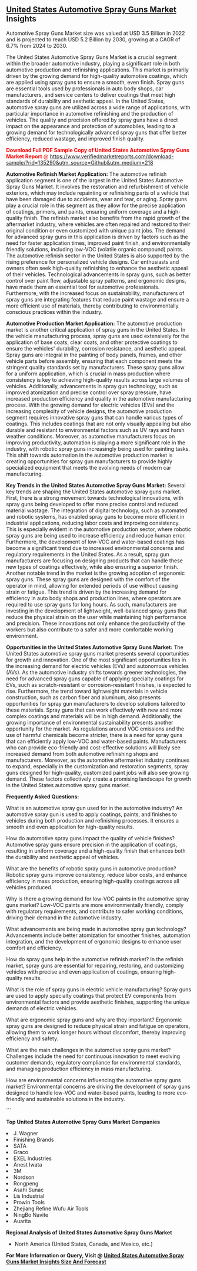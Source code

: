 <h2><a href="https://www.verifiedmarketreports.com/download-sample/?rid=135290&amp;utm_source=Github&amp;utm_medium=218" target="_blank">United States Automotive Spray Guns Market</a> Insights</h2><p>Automotive Spray Guns Market size was valued at USD 3.5 Billion in 2022 and is projected to reach USD 5.2 Billion by 2030, growing at a CAGR of 6.7% from 2024 to 2030.</p><p> <p>The United States Automotive Spray Guns Market is a crucial segment within the broader automotive industry, playing a significant role in both automotive production and refinishing applications. This market is primarily driven by the growing demand for high-quality automotive coatings, which are applied using spray guns to ensure a smooth, even finish. Spray guns are essential tools used by professionals in auto body shops, car manufacturers, and service centers to deliver coatings that meet high standards of durability and aesthetic appeal. In the United States, automotive spray guns are utilized across a wide range of applications, with particular importance in automotive refinishing and the production of vehicles. The quality and precision offered by spray guns have a direct impact on the appearance and protection of automobiles, leading to a growing demand for technologically advanced spray guns that offer better efficiency, reduced wastage, and improved finish quality. <p><span class=""><span style="color: #ff0000;"><strong>Download Full PDF Sample Copy of United States Automotive Spray Guns Market Report</strong> @ </span><a href="https://www.verifiedmarketreports.com/download-sample/?rid=135290&amp;utm_source=Github&amp;utm_medium=218" target="_blank">https://www.verifiedmarketreports.com/download-sample/?rid=135290&amp;utm_source=Github&amp;utm_medium=218</a></span></p></p> <p><strong>Automotive Refinish Market Application:</strong> The automotive refinish application segment is one of the largest in the United States Automotive Spray Guns Market. It involves the restoration and refurbishment of vehicle exteriors, which may include repainting or refinishing parts of a vehicle that have been damaged due to accidents, wear and tear, or aging. Spray guns play a crucial role in this segment as they allow for the precise application of coatings, primers, and paints, ensuring uniform coverage and a high-quality finish. The refinish market also benefits from the rapid growth of the aftermarket industry, where vehicles are often repaired and restored to their original condition or even customized with unique paint jobs. The demand for advanced spray guns in this application is driven by factors such as the need for faster application times, improved paint finish, and environmentally friendly solutions, including low-VOC (volatile organic compound) paints. The automotive refinish sector in the United States is also supported by the rising preference for personalized vehicle designs. Car enthusiasts and owners often seek high-quality refinishing to enhance the aesthetic appeal of their vehicles. Technological advancements in spray guns, such as better control over paint flow, adjustable spray patterns, and ergonomic designs, have made them an essential tool for automotive professionals. Furthermore, with the increased focus on sustainability, manufacturers of spray guns are integrating features that reduce paint wastage and ensure a more efficient use of materials, thereby contributing to environmentally conscious practices within the industry.</p> <p><strong>Automotive Production Market Application:</strong> The automotive production market is another critical application of spray guns in the United States. In the vehicle manufacturing process, spray guns are used extensively for the application of base coats, clear coats, and other protective coatings to ensure the vehicles' durability, corrosion resistance, and aesthetic appeal. Spray guns are integral in the painting of body panels, frames, and other vehicle parts before assembly, ensuring that each component meets the stringent quality standards set by manufacturers. These spray guns allow for a uniform application, which is crucial in mass production where consistency is key to achieving high-quality results across large volumes of vehicles. Additionally, advancements in spray gun technology, such as improved atomization and precise control over spray pressure, have increased production efficiency and quality in the automotive manufacturing process. With the growing demand for electric vehicles (EVs) and the increasing complexity of vehicle designs, the automotive production segment requires innovative spray guns that can handle various types of coatings. This includes coatings that are not only visually appealing but also durable and resistant to environmental factors such as UV rays and harsh weather conditions. Moreover, as automotive manufacturers focus on improving productivity, automation is playing a more significant role in the industry, with robotic spray guns increasingly being used for painting tasks. This shift towards automation in the automotive production market is creating opportunities for spray gun manufacturers to provide highly specialized equipment that meets the evolving needs of modern car manufacturing.</p> <p><strong>Key Trends in the United States Automotive Spray Guns Market:</strong> Several key trends are shaping the United States automotive spray guns market. First, there is a strong movement towards technological innovations, with spray guns being developed to offer more precise control and reduced material wastage. The integration of digital technology, such as automated and robotic systems, has enabled spray guns to become more efficient in industrial applications, reducing labor costs and improving consistency. This is especially evident in the automotive production sector, where robotic spray guns are being used to increase efficiency and reduce human error. Furthermore, the development of low-VOC and water-based coatings has become a significant trend due to increased environmental concerns and regulatory requirements in the United States. As a result, spray gun manufacturers are focusing on designing products that can handle these new types of coatings effectively, while also ensuring a superior finish. Another notable trend in the market is the growing adoption of ergonomic spray guns. These spray guns are designed with the comfort of the operator in mind, allowing for extended periods of use without causing strain or fatigue. This trend is driven by the increasing demand for efficiency in auto body shops and production lines, where operators are required to use spray guns for long hours. As such, manufacturers are investing in the development of lightweight, well-balanced spray guns that reduce the physical strain on the user while maintaining high performance and precision. These innovations not only enhance the productivity of the workers but also contribute to a safer and more comfortable working environment.</p> <p><strong>Opportunities in the United States Automotive Spray Guns Market:</strong> The United States automotive spray guns market presents several opportunities for growth and innovation. One of the most significant opportunities lies in the increasing demand for electric vehicles (EVs) and autonomous vehicles (AVs). As the automotive industry shifts towards greener technologies, the need for advanced spray guns capable of applying specialty coatings for EVs, such as scratch-resistant or corrosion-resistant finishes, is expected to rise. Furthermore, the trend toward lightweight materials in vehicle construction, such as carbon fiber and aluminum, also presents opportunities for spray gun manufacturers to develop solutions tailored to these materials. Spray guns that can work effectively with new and more complex coatings and materials will be in high demand. Additionally, the growing importance of environmental sustainability presents another opportunity for the market. As regulations around VOC emissions and the use of harmful chemicals become stricter, there is a need for spray guns that can efficiently apply low-VOC and water-based paints. Manufacturers who can provide eco-friendly and cost-effective solutions will likely see increased demand from both automotive refinishing shops and manufacturers. Moreover, as the automotive aftermarket industry continues to expand, especially in the customization and restoration segments, spray guns designed for high-quality, customized paint jobs will also see growing demand. These factors collectively create a promising landscape for growth in the United States automotive spray guns market.</p> <p><strong>Frequently Asked Questions:</strong></p> <p>What is an automotive spray gun used for in the automotive industry? An automotive spray gun is used to apply coatings, paints, and finishes to vehicles during both production and refinishing processes. It ensures a smooth and even application for high-quality results.</p> <p>How do automotive spray guns impact the quality of vehicle finishes? Automotive spray guns ensure precision in the application of coatings, resulting in uniform coverage and a high-quality finish that enhances both the durability and aesthetic appeal of vehicles.</p> <p>What are the benefits of robotic spray guns in automotive production? Robotic spray guns improve consistency, reduce labor costs, and enhance efficiency in mass production, ensuring high-quality coatings across all vehicles produced.</p> <p>Why is there a growing demand for low-VOC paints in the automotive spray guns market? Low-VOC paints are more environmentally friendly, comply with regulatory requirements, and contribute to safer working conditions, driving their demand in the automotive industry.</p> <p>What advancements are being made in automotive spray gun technology? Advancements include better atomization for smoother finishes, automation integration, and the development of ergonomic designs to enhance user comfort and efficiency.</p> <p>How do spray guns help in the automotive refinish market? In the refinish market, spray guns are essential for repairing, restoring, and customizing vehicles with precise and even application of coatings, ensuring high-quality results.</p> <p>What is the role of spray guns in electric vehicle manufacturing? Spray guns are used to apply specialty coatings that protect EV components from environmental factors and provide aesthetic finishes, supporting the unique demands of electric vehicles.</p> <p>What are ergonomic spray guns and why are they important? Ergonomic spray guns are designed to reduce physical strain and fatigue on operators, allowing them to work longer hours without discomfort, thereby improving efficiency and safety.</p> <p>What are the main challenges in the automotive spray guns market? Challenges include the need for continuous innovation to meet evolving customer demands, regulatory compliance for environmental standards, and managing production efficiency in mass manufacturing.</p> <p>How are environmental concerns influencing the automotive spray guns market? Environmental concerns are driving the development of spray guns designed to handle low-VOC and water-based paints, leading to more eco-friendly and sustainable solutions in the industry.</p> ```</p><p><strong>Top United States Automotive Spray Guns Market Companies</strong></p><div data-test-id=""><p><li>J. Wagner</li><li> Finishing Brands</li><li> SATA</li><li> Graco</li><li> EXEL Industries</li><li> Anest Iwata</li><li> 3M</li><li> Nordson</li><li> Rongpeng</li><li> Asahi Sunac</li><li> Lis Industrial</li><li> Prowin Tools</li><li> Zhejiang Refine Wufu Air Tools</li><li> NingBo Navite</li><li> Auarita</li></p><div><strong>Regional Analysis of&nbsp;United States Automotive Spray Guns Market</strong></div><ul><li dir="ltr"><p dir="ltr">North America&nbsp;(United States, Canada, and Mexico, etc.)</p></li></ul><p><strong>For More Information or Query, Visit @&nbsp;</strong><strong><a href="https://www.verifiedmarketreports.com/product/global-automotive-spray-guns-market-report-2019-competitive-landscape-trends-and-opportunities/?utm_source=Github&amp;utm_medium=218" target="_blank">United States Automotive Spray Guns Market Insights Size And Forecast</a></strong></p></div>

